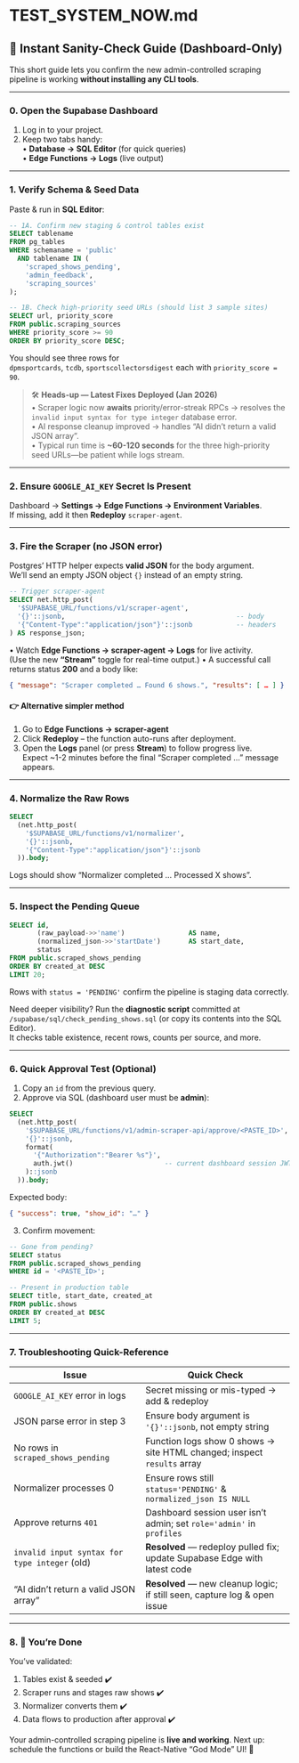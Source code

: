 # TEST_SYSTEM_NOW.md
## 🚀 Instant Sanity-Check Guide (Dashboard-Only)

This short guide lets you confirm the new admin-controlled scraping pipeline is working **without installing any CLI tools**.

---

### 0. Open the Supabase Dashboard
1. Log in to your project.  
2. Keep two tabs handy:  
   • **Database → SQL Editor** (for quick queries)  
   • **Edge Functions → Logs** (live output)

---

### 1. Verify Schema & Seed Data

Paste & run in **SQL Editor**:

```sql
-- 1A. Confirm new staging & control tables exist
SELECT tablename
FROM pg_tables
WHERE schemaname = 'public'
  AND tablename IN (
    'scraped_shows_pending',
    'admin_feedback',
    'scraping_sources'
);

-- 1B. Check high-priority seed URLs (should list 3 sample sites)
SELECT url, priority_score
FROM public.scraping_sources
WHERE priority_score >= 90
ORDER BY priority_score DESC;
```

You should see three rows for  
`dpmsportcards`, `tcdb`, `sportscollectorsdigest` each with `priority_score = 90`.

> 🛠️ **Heads-up — Latest Fixes Deployed (Jan 2026)**  
> • Scraper logic now **awaits** priority/error-streak RPCs → resolves the  
>   `invalid input syntax for type integer` database error.  
> • AI response cleanup improved → handles “AI didn’t return a valid JSON array”.  
> • Typical run time is **~60-120 seconds** for the three high-priority seed URLs—be patient while logs stream.

---

### 2. Ensure `GOOGLE_AI_KEY` Secret Is Present
Dashboard → **Settings → Edge Functions → Environment Variables**.  
If missing, add it then **Redeploy** `scraper-agent`.

---

### 3. Fire the Scraper (no JSON error)

Postgres’ HTTP helper expects **valid JSON** for the body argument.  
We’ll send an empty JSON object `{}` instead of an empty string.

```sql
-- Trigger scraper-agent
SELECT net.http_post(
  '$SUPABASE_URL/functions/v1/scraper-agent',
  '{}'::jsonb,                                           -- body
  '{"Content-Type":"application/json"}'::jsonb           -- headers
) AS response_json;
```

• Watch **Edge Functions → scraper-agent → Logs** for live activity.  
  (Use the new **“Stream”** toggle for real-time output.)
• A successful call returns status **200** and a body like:

```json
{ "message": "Scraper completed … Found 6 shows.", "results": [ … ] }
```

#### 👉 Alternative simpler method
1. Go to **Edge Functions → scraper-agent**  
2. Click **Redeploy** – the function auto-runs after deployment.  
3. Open the **Logs** panel (or press **Stream**) to follow progress live.  
   Expect ~1-2 minutes before the final “Scraper completed …” message appears.

---

### 4. Normalize the Raw Rows

```sql
SELECT
  (net.http_post(
    '$SUPABASE_URL/functions/v1/normalizer',
    '{}'::jsonb,
    '{"Content-Type":"application/json"}'::jsonb
  )).body;
```

Logs should show “Normalizer completed … Processed X shows”.

---

### 5. Inspect the Pending Queue

```sql
SELECT id,
       (raw_payload->>'name')                AS name,
       (normalized_json->>'startDate')       AS start_date,
       status
FROM public.scraped_shows_pending
ORDER BY created_at DESC
LIMIT 20;
```

Rows with `status = 'PENDING'` confirm the pipeline is staging data correctly.

Need deeper visibility?  Run the **diagnostic script** committed at  
`/supabase/sql/check_pending_shows.sql` (or copy its contents into the SQL Editor).  
It checks table existence, recent rows, counts per source, and more.

---

### 6. Quick Approval Test (Optional)

1. Copy an `id` from the previous query.  
2. Approve via SQL (dashboard user must be **admin**):

```sql
SELECT
  (net.http_post(
    '$SUPABASE_URL/functions/v1/admin-scraper-api/approve/<PASTE_ID>',
    '{}'::jsonb,
    format(
      '{"Authorization":"Bearer %s"}',
      auth.jwt()                       -- current dashboard session JWT
    )::jsonb
  )).body;
```

Expected body:

```json
{ "success": true, "show_id": "…" }
```

3. Confirm movement:

```sql
-- Gone from pending?
SELECT status
FROM public.scraped_shows_pending
WHERE id = '<PASTE_ID>';

-- Present in production table
SELECT title, start_date, created_at
FROM public.shows
ORDER BY created_at DESC
LIMIT 5;
```

---

### 7. Troubleshooting Quick-Reference

| Issue | Quick Check |
|-------|-------------|
| `GOOGLE_AI_KEY` error in logs | Secret missing or mis-typed → add & redeploy |
| JSON parse error in step 3 | Ensure body argument is `'{}'::jsonb`, not empty string |
| No rows in `scraped_shows_pending` | Function logs show 0 shows → site HTML changed; inspect `results` array |
| Normalizer processes 0 | Ensure rows still `status='PENDING'` & `normalized_json IS NULL` |
| Approve returns `401` | Dashboard session user isn’t admin; set `role='admin'` in `profiles` |
| `invalid input syntax for type integer` (old) | **Resolved** — redeploy pulled fix; update Supabase Edge with latest code |
| “AI didn’t return a valid JSON array” | **Resolved** — new cleanup logic; if still seen, capture log & open issue |

---

### 8. 🎉 You’re Done

You’ve validated:
1. Tables exist & seeded ✔️  
2. Scraper runs and stages raw shows ✔️  
3. Normalizer converts them ✔️  
4. Data flows to production after approval ✔️  

Your admin-controlled scraping pipeline is **live and working**. Next up: schedule the functions or build the React-Native “God Mode” UI! 🚀
